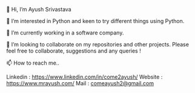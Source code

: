 👋 Hi, I’m Ayush Srivastava

👀 I’m interested in Python and keen to try different things using Python.

🌱 I’m currently working in a software company.

💞️ I’m looking to collaborate on my repositories and other projects. Please feel free to collaborate, suggestions and any queries !

📫 How to reach me..

Linkedin : https://www.linkedin.com/in/come2ayush/
Website : https://www.mrayush.com/
Mail : comeayush2@gmail.com
